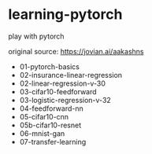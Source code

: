 # learning-pytorch
play with pytorch

original source: https://jovian.ai/aakashns
* 01-pytorch-basics
* 02-insurance-linear-regression
* 02-linear-regression-v-30
* 03-cifar10-feedforward
* 03-logistic-regression-v-32
* 04-feedforward-nn
* 05-cifar10-cnn
* 05b-cifar10-resnet
* 06-mnist-gan
* 07-transfer-learning
